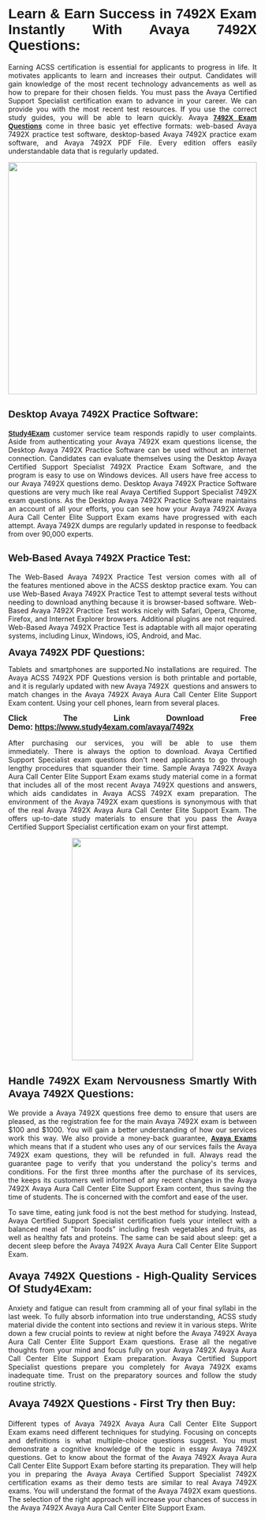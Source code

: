<h1 style="text-align: justify;"><span style="font-family:Tahoma,Geneva,sans-serif;"><strong>Learn & Earn Success in 7492X Exam Instantly With Avaya 7492X Questions:</strong></span></h1>

<p style="text-align: justify;">Earning ACSS certification is essential for applicants to progress in life. It motivates applicants to learn and increases their output. Candidates will gain knowledge of the most recent technology advancements as well as how to prepare for their chosen fields. You must pass the Avaya Certified Support Specialist certification exam to advance in your career. We can provide you with the most recent test resources. If you use the correct study guides, you will be able to learn quickly. Avaya <a href="https://www.study4exam.com/avaya/7492x" target="_blank"><span style="font-family:Tahoma,Geneva,sans-serif;"><strong>7492X Exam Questions</strong></span></a> come in three basic yet effective formats: web-based Avaya 7492X practice test software, desktop-based Avaya 7492X practice exam software, and Avaya 7492X PDF File. Every edition offers easily understandable data that is regularly updated.</p>

<p style="text-align: justify;"><a href="https://www.study4exam.com/avaya/7492x" target="_blank"><img alt="" src="https://lh3.googleusercontent.com/pw/AM-JKLVq_oPqfp0-n5zn4yqAoyjjcA2yO-jT5Cm68rj_xPcdsmakSaLzyxJ8unsRMKMdGkmOINvzyM17CwNHdrz3aK03FYcCewHDEYJs7lAvJLcrBifJ5qSpkhSIJgPhz-7dSY7ixq9ev6p4G2ds_VnujUaf=w1366-h530-no?authuser=0" style="width: 100%; height: 470px;" /></a></p>

<h2 style="text-align: justify;"><span style="font-family:Tahoma,Geneva,sans-serif;"><strong><span style="font-size:20px;">Desktop Avaya 7492X Practice Software:</span></strong></span></h2>

<p style="text-align: justify;"><a href="https://www.study4exam.com/" target="_blank"><span style="font-family:Tahoma,Geneva,sans-serif;"><strong>Study4Exam</strong></span></a> customer service team responds rapidly to user complaints. Aside from authenticating your Avaya 7492X exam questions license, the Desktop Avaya 7492X Practice Software can be used without an internet connection. Candidates can evaluate themselves using the Desktop Avaya Certified Support Specialist 7492X Practice Exam Software, and the program is easy to use on Windows devices. All users have free access to our Avaya 7492X questions demo. Desktop Avaya 7492X Practice Software questions are very much like real Avaya Certified Support Specialist 7492X exam questions. As the Desktop Avaya 7492X Practice Software maintains an account of all your efforts, you can see how your Avaya 7492X Avaya Aura Call Center Elite Support Exam exams have progressed with each attempt. Avaya 7492X dumps are regularly updated in response to feedback from over 90,000 experts.</p>

<h2 style="text-align: justify;"><strong><span style="font-family:Tahoma,Geneva,sans-serif;"><span style="font-size:20px;">Web-Based Avaya 7492X Practice Test:</span></span></strong></h2>

<p style="text-align: justify;">The Web-Based Avaya 7492X Practice Test version comes with all of the features mentioned above in the ACSS desktop practice exam. You can use Web-Based Avaya 7492X Practice Test to attempt several tests without needing to download anything because it is browser-based software. Web-Based Avaya 7492X Practice Test works nicely with Safari, Opera, Chrome, Firefox, and Internet Explorer browsers. Additional plugins are not required. Web-Based Avaya 7492X Practice Test is adaptable with all major operating systems, including Linux, Windows, iOS, Android, and Mac.</p>

<p style="text-align: justify;"><strong><span style="font-family:Tahoma,Geneva,sans-serif;"><span style="font-size:20px;">Avaya 7492X PDF Questions:</span></span></strong></p>

<p style="text-align: justify;">Tablets and smartphones are supported.No installations are required. The Avaya ACSS 7492X PDF Questions version is both printable and portable, and it is regularly updated with new Avaya 7492X  questions and answers to match changes in the Avaya 7492X Avaya Aura Call Center Elite Support Exam content. Using your cell phones, learn from several places.</p>

<p style="text-align: justify;"><strong><span style="font-size:16px;"><span style="font-family:Tahoma,Geneva,sans-serif;">Click The Link Download Free Demo:</span></span></strong> <strong><span style="font-size:16px;"><span style="font-family:Tahoma,Geneva,sans-serif;"><a href="https://www.study4exam.com/avaya/7492x" target="_blank">https://www.study4exam.com/avaya/7492x</a></span></span></strong></p>

<p style="text-align: justify;">After purchasing our services, you will be able to use them immediately. There is always the option to download. Avaya Certified Support Specialist exam questions don't need applicants to go through lengthy procedures that squander their time. Sample Avaya 7492X Avaya Aura Call Center Elite Support Exam exams study material come in a format that includes all of the most recent Avaya 7492X questions and answers, which aids candidates in Avaya ACSS 7492X exam preparation. The environment of the Avaya 7492X exam questions is synonymous with that of the real Avaya 7492X Avaya Aura Call Center Elite Support Exam. The offers up-to-date study materials to ensure that you pass the Avaya Certified Support Specialist certification exam on your first attempt.</p>

<p style="text-align: center;"><a href="https://www.study4exam.com/avaya/7492x" target="_blank"><img alt="" src="https://lh3.googleusercontent.com/pw/AM-JKLXfNjhwPiMVy0ctVShSUYpvTBudxxEKSjIvWyQcQ4fkjC7tw4fAHzQCxVumweZ4lZywWu345GH-ksy4ecL_MjJ_HOMVvBbLXRtkP9fACCrcmZAb4vVtcna_wHGfpzNHbsqs91m4DXRGfOMJpFZl-Ci9=w650-h649-no?authuser=0" style="width: 70%; height: 450px;" /></a></p>

<h2 style="text-align: justify;"><strong><span style="font-size:22px;"><span style="font-family:Tahoma,Geneva,sans-serif;">Handle 7492X Exam Nervousness Smartly With Avaya 7492X Questions:</span></span></strong></h2>

<p style="text-align: justify;">We provide a Avaya 7492X questions free demo to ensure that users are pleased, as the registration fee for the main Avaya 7492X exam is between $100 and $1000. You will gain a better understanding of how our services work this way. We also provide a money-back guarantee, <a href="https://www.study4exam.com/avaya-exams" target="_blank"><span style="font-family:Tahoma,Geneva,sans-serif;"><strong>Avaya Exams</strong></span></a> which means that if a student who uses any of our services fails the Avaya 7492X exam questions, they will be refunded in full. Always read the guarantee page to verify that you understand the policy's terms and conditions. For the first three months after the purchase of its services, the keeps its customers well informed of any recent changes in the Avaya 7492X Avaya Aura Call Center Elite Support Exam content, thus saving the time of students. The is concerned with the comfort and ease of the user.</p>

<p style="text-align: justify;">To save time, eating junk food is not the best method for studying. Instead, Avaya Certified Support Specialist certification fuels your intellect with a balanced meal of "brain foods" including fresh vegetables and fruits, as well as healthy fats and proteins. The same can be said about sleep: get a decent sleep before the Avaya 7492X Avaya Aura Call Center Elite Support Exam.</p>

<h3 style="text-align: justify;"><span style="font-family:Tahoma,Geneva,sans-serif;"><strong><span style="font-size:22px;">Avaya 7492X Questions - High-Quality Services Of Study4Exam:</span></strong></span></h3>

<p style="text-align: justify;">Anxiety and fatigue can result from cramming all of your final syllabi in the last week. To fully absorb information into true understanding, ACSS study material divide the content into sections and review it in various steps. Write down a few crucial points to review at night before the Avaya 7492X Avaya Aura Call Center Elite Support Exam questions. Erase all the negative thoughts from your mind and focus fully on your Avaya 7492X Avaya Aura Call Center Elite Support Exam preparation. Avaya Certified Support Specialist questions prepare you completely for Avaya 7492X exams inadequate time. Trust on the preparatory sources and follow the study routine strictly. </p>

<h4 style="text-align: justify;"><span style="font-family:Tahoma,Geneva,sans-serif;"><strong><span style="font-size:22px;">Avaya 7492X Questions - First Try then Buy:</span></strong></span></h4>

<p style="text-align: justify;">Different types of Avaya 7492X Avaya Aura Call Center Elite Support Exam exams need different techniques for studying. Focusing on concepts and definitions is what multiple-choice questions suggest. You must demonstrate a cognitive knowledge of the topic in essay Avaya 7492X questions. Get to know about the format of the Avaya 7492X Avaya Aura Call Center Elite Support Exam before starting its preparation. They will help you in preparing the Avaya Avaya Certified Support Specialist 7492X certification exams as their demo tests are similar to real Avaya 7492X exams. You will understand the format of the Avaya 7492X exam questions. The selection of the right approach will increase your chances of success in the Avaya 7492X Avaya Aura Call Center Elite Support Exam.</p>
